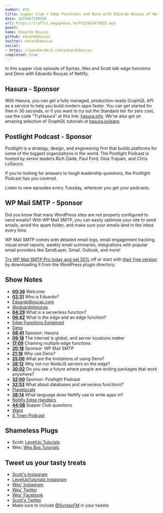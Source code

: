 ```yaml
---
number: 472
title: Supper Club × Edge Functions and Deno with Eduardo Bouças of Netlify
date: 1655467200259
url: https://traffic.megaphone.fm/FSI2667478023.mp3
guest: 
name: Eduardo Bouças
github: eduardoboucas
twitter: eduardoboucas
social: 
- https: //speakerdeck.com/eduardoboucas
completed: true
---
```


In this supper club episode of Syntax, Wes and Scott talk edge functions and Deno with Eduardo Bouças of Netlify.

## Hasura - Sponsor

With Hasura, you can get a fully managed, production-ready GraphQL API as a service to help you build modern apps faster. You can get started for free in 30 seconds, or if you want to try out the Standard tier for zero cost, use the code “TryHasura” at this link: [hasura.info](https://hasura.info/freetrial). We’ve also got an amazing selection of GraphQL tutorials at [hasura.io/learn](https://hasura.io/learn).

## Postlight Podcast - Sponsor

Postlight is a strategy, design, and engineering firm that builds platforms for some of the biggest organizations in the world. The Postlight Podcast is hosted by senior leaders Rich Ziade, Paul Ford, Gina Trapani, and Chris LoSacco.

If you’re looking for answers to tough leadership questions, the Postlight Podcast has you covered.

Listen to new episodes every Tuesday, wherever you get your podcasts.

## WP Mail SMTP - Sponsor

Did you know that many WordPress sites are not properly configured to send emails? With WP Mail SMTP, you can easily optimize your site to send emails, avoid the spam folder, and make sure your emails land in the inbox every time.

WP Mail SMTP comes with detailed email logs, email engagement tracking, visual email reports, weekly email summaries, integrations with popular email providers like SendLayer, Gmail, Outlook, and more!

[Try WP Mail SMTP Pro today and get 50%](https://wpmailsmtp.com/syntax/) off or start with [their free version](https://wordpress.org/plugins/wp-mail-smtp/) by downloading it from the WordPress plugin directory.

## Show Notes

* **[00:36](#t=00:36)** Welcome
* **[02:31](#t=02:31)** Who is Eduardo?
* [EduardoBoucas.com](https://eduardoboucas.com)
* [@eduardoboucas](https://twitter.com/eduardoboucas)
* **[04:29](#t=04:29)** What is a serverless function?
* **[06:42](#t=06:42)** What is the edge and an edge function?
* [Edge Functions Explained](https://www.netlify.com/blog/edge-functions-explained/)
* [Deno](https://deno.land)
* **[08:41](#t=08:41)** Sponsor: Hasura
* **[09:18](#t=09:18)** The internet is global, and server locations matter
* **[17:09](#t=17:09)** Chaining multiple edge functions
* **[20:18](#t=20:18)** Sponsor: WP Mail SMTP
* **[21:18](#t=21:18)** Why use Deno?
* **[25:06](#t=25:06)** What are the limitations of using Deno?
* **[28:12](#t=28:12)** Why not run NodeJS servers on the edge?
* **[30:02](#t=30:02)** Do you see a future where people are writing packages that work anywhere?
* **[32:00](#t=32:00)** Sponsor: Postlight Podcast
* **[32:53](#t=32:53)** What about databases and serverless functions?
* [Planetscale](https://planetscale.com)
* **[38:14](#t=38:14)** What language does Netlify use to write apps in?
* [Netlify Edge Handlers](https://www.netlify.com/blog/2020/10/06/announcing-netlify-edge-handlers-now-in-early-access/)
* **[44:08](#t=44:08)** Supper Club questions
* [Warp](https://www.warp.dev)
* [S Town Podcast](https://stownpodcast.org)

## Shameless Plugs

* Scott: [LevelUp Tutorials](https://leveluptutorials.com/tutorials/keystone-js/introduction)
* Wes: [Wes Bos Tutorials](https://wesbos.com/courses)

## Tweet us your tasty treats

* [Scott's Instagram](https://www.instagram.com/stolinski/)
* [LevelUpTutorials Instagram](https://www.instagram.com/LevelUpTutorials/)
* [Wes' Instagram](https://www.instagram.com/wesbos/)
* [Wes' Twitter](https://twitter.com/wesbos)
* [Wes' Facebook](https://www.facebook.com/wesbos.developer)
* [Scott's Twitter](https://twitter.com/stolinski)
* Make sure to include [@SyntaxFM](https://twitter.com/SyntaxFM) in your tweets
